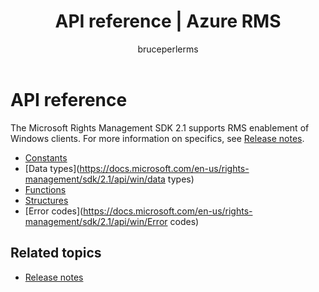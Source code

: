 ﻿---
# required metadata

title: API reference | Azure RMS
description: The Microsoft Rights Management SDK 2.1 supports RMS enablement of Windows clients.
keywords:
author: bruceperlerms
manager: mbaldwin
ms.date: 06/13/2016
ms.topic: article
ms.prod: azure
ms.service: rights-management
ms.technology: techgroup-identity
ms.assetid: 6dcfa840-026b-4728-b53c-2c9c730fcf84
# optional metadata

#ROBOTS:
audience: developer
#ms.devlang:
ms.reviewer: shubhamp
ms.suite: ems
#ms.tgt_pltfrm:
#ms.custom:

---

# API reference

The Microsoft Rights Management SDK 2.1 supports RMS enablement of Windows clients. For more information on specifics, see [Release notes](release-notes-rtm.md).
- [Constants](https://docs.microsoft.com/en-us/rights-management/sdk/2.1/api/win/constants)
- [Data types](https://docs.microsoft.com/en-us/rights-management/sdk/2.1/api/win/data types)
- [Functions](https://docs.microsoft.com/en-us/rights-management/sdk/2.1/api/win/functions)
- [Structures](https://docs.microsoft.com/en-us/rights-management/sdk/2.1/api/win/structures)
- [Error codes](https://docs.microsoft.com/en-us/rights-management/sdk/2.1/api/win/Error codes)



## Related topics

* [Release notes](release-notes-rtm.md)
 

 
